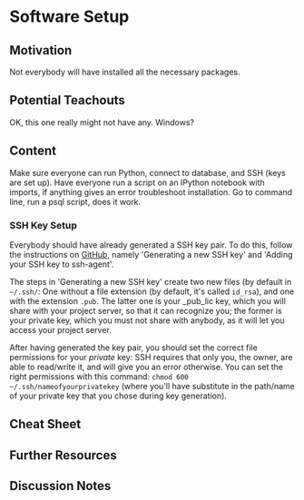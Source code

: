 # Software Setup

## Motivation
Not everybody will have installed all the necessary packages.

## Potential Teachouts
OK, this one really might not have any. Windows?

## Content
Make sure everyone can run Python, connect to database, and SSH (keys are set up). Have everyone run a script on an IPython notebook with imports, if anything gives an error troubleshoot installation. Go to command line, run a psql script, does it work. 

### SSH Key Setup

Everybody should have already generated a SSH key pair. To do this, follow the instructions on [GitHub](https://help.github.com/articles/generating-a-new-ssh-key-and-adding-it-to-the-ssh-agent/), namely 'Generating a new SSH key' and 'Adding your SSH key to ssh-agent'.

The steps in 'Generating a new SSH key' create two new files (by default in `~/.ssh/`: One without a file extension (by default, it's called `id_rsa`), and one with the extension `.pub`. The latter one is your _pub_lic key, which you will share with your project server, so that it can recognize you; the former is your private key, which you must not share with anybody, as it will let you access your project server.

After having generated the key pair, you should set the correct file permissions for your _private_ key: SSH requires that only you, the owner, are able to read/write it, and will give you an error otherwise. You can set the right permissions with this command: `chmod 600 ~/.ssh/nameofyourprivatekey` (where you'll have substitute in the path/name of your private key that you chose during key generation).

## Cheat Sheet

## Further Resources

## Discussion Notes
